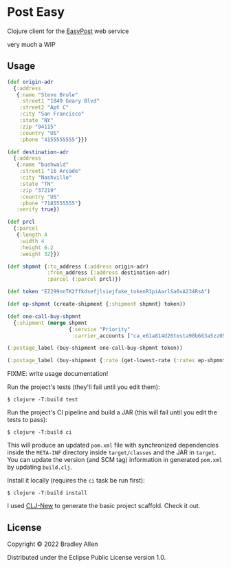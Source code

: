 # Post Easy

Clojure client for the [EasyPost](https://easypost.com) web service

very much a WIP

## Usage

``` clojure
(def origin-adr
  {:address
   {:name "Steve Brule"
    :street1 "1849 Geary Blvd"
    :street2 "Apt C"
    :city "San Francisco"
    :state "NY"
    :zip "94115"
    :country "US"
    :phone "4155555555"}})

(def destination-adr
  {:address
   {:name "bushwald"
    :street1 "16 Arcade"
    :city "Nashville"
    :state "TN"
    :zip "37219"
    :country "US"
    :phone "7185555555"}
   :verify true})

(def prcl
  {:parcel
   {:length 4
    :width 4
    :height 6.2
    :weight 32}})

(def shpmnt {:to_address (:address origin-adr)
             :from_address (:address destination-adr)
             :parcel (:parcel prcl)})

(def token "EZ299nnTK2ffkdsefjlsiejfake_tokenR1piAarlSa6vA234RsA")

(def ep-shpmnt (create-shipment {:shipment shpmnt} token))

(def one-call-buy-shpmnt
  {:shipment (merge shpmnt
                    {:service "Priority"
                     :carrier_accounts ["ca_e61a814d26testa90b663a5zz053d18"]})})

(:postage_label (buy-shipment one-call-buy-shpmnt token))

(:postage_label (buy-shipment {:rate (get-lowest-rate (:rates ep-shpmnt))} token))
```

FIXME: write usage documentation!

Run the project's tests (they'll fail until you edit them):

    $ clojure -T:build test

Run the project's CI pipeline and build a JAR (this will fail until you edit the tests to pass):

    $ clojure -T:build ci

This will produce an updated `pom.xml` file with synchronized dependencies inside the `META-INF`
directory inside `target/classes` and the JAR in `target`. You can update the version (and SCM tag)
information in generated `pom.xml` by updating `build.clj`.

Install it locally (requires the `ci` task be run first):

    $ clojure -T:build install


I used [CLJ-New](https://github.com/seancorfield/clj-new) to generate the basic
project scaffold.  Check it out.

## License

Copyright © 2022 Bradley Allen

Distributed under the Eclipse Public License version 1.0.
